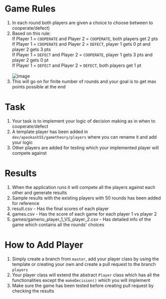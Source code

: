 # Game Rules
1. In each round both players are given a choice to choose between to cooperate/defect)<br>
2. Based on this rule:<br>
If Player 1 = `COOPERATE` and Player 2 = `COOPERATE`, both players get 2 pts<br>
If Player 1 = `COOPERATE` and Player 2 = `DEFECT`, player 1 gets 0 pt and player 2 gets 3 pts<br>
If Player 1 = `DEFECT` and Player 2 = `COOPERATE`, player 1 gets 3 pts and player 2 gets 0 pt<br>
If Player 1 = `DEFECT` and Player 2 = `DEFECT`, both players get 1 pt<br><br>
![image](https://github.com/apookash55/PrisonersDilemma/assets/44578360/f6f2f62b-da44-4350-8153-38ef34f74e4f)<br>
3. This will go on for finite number of rounds and your goal is to get max points possible at the end<br>
# Task
1. Your task is to implement your logic of decision making as in when to cooperate/defect<br>
2. A template player has been added in `dev/apookash55/gametheory/players` where you can rename it and add your logic<br>
3. Other players are added for testing which your implemented player will compete against<br>
# Results
1. When the application runs it will compete all the players against each other and generate results
2. Sample results with the existing players with 50 rounds has been added for reference
3. result.csv - Has the final scores of each player
4. games.csv - Has the score of each game for each player 1 vs player 2
5. games/gameno_player_1_VS_player_2.csv - Has detailed info of the game which contains all the rounds' choices
# How to Add Player
1. Simply create a branch from `master`, add your player class by using the template or creating your own and create a pull request to the branch `players`
2. Your player class will extend the abstract `Player` class which has all the functionalities except the `makeDecision()` which you will implement
3. Make sure the game has been tested before creating pull request by checking the results

